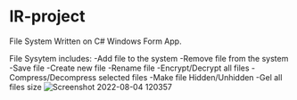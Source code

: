 # IR-project
File System Written on C# Windows Form App. 

File Sysytem includes:
-Add file to the system
-Remove file from the system
-Save file
-Create new file
-Rename file
-Encrypt/Decrypt all files
-Compress/Decompress selected files
-Make file Hidden/Unhidden
-Gel all files size
![Screenshot 2022-08-04 120357](https://user-images.githubusercontent.com/63515984/182808618-a511d75a-f1ef-4237-9e2a-ec2d5a48e8de.jpg)
